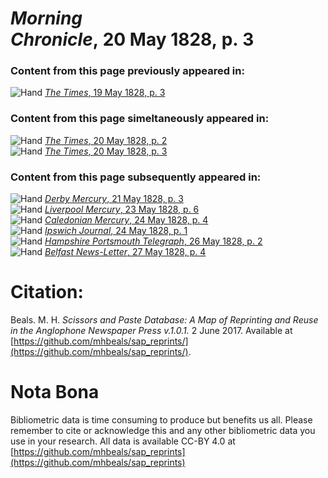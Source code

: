 # *Morning Chronicle*, 20 May 1828, p. 3  
  
### Content from this page previously appeared in:  
![Hand](http://scissorsandpaste.net/wp-content/uploads/2017/06/smallhandpointer.png) [*The Times*, 19 May 1828, p. 3](https://mhbeals.github.io/sap_html/The-Times/The-Times-19-May-1828-p-3)  
  
### Content from this page simeltaneously appeared in:  
![Hand](http://scissorsandpaste.net/wp-content/uploads/2017/06/smallhandpointer.png) [*The Times*, 20 May 1828, p. 2](https://mhbeals.github.io/sap_html/The-Times/The-Times-20-May-1828-p-2)  
![Hand](http://scissorsandpaste.net/wp-content/uploads/2017/06/smallhandpointer.png) [*The Times*, 20 May 1828, p. 3](https://mhbeals.github.io/sap_html/The-Times/The-Times-20-May-1828-p-3)  
  
### Content from this page subsequently appeared in:  
![Hand](http://scissorsandpaste.net/wp-content/uploads/2017/06/smallhandpointer.png) [*Derby Mercury*, 21 May 1828, p. 3](https://mhbeals.github.io/sap_html/Derby-Mercury/Derby-Mercury-21-May-1828-p-3)  
![Hand](http://scissorsandpaste.net/wp-content/uploads/2017/06/smallhandpointer.png) [*Liverpool Mercury*, 23 May 1828, p. 6](https://mhbeals.github.io/sap_html/Liverpool-Mercury/Liverpool-Mercury-23-May-1828-p-6)  
![Hand](http://scissorsandpaste.net/wp-content/uploads/2017/06/smallhandpointer.png) [*Caledonian Mercury*, 24 May 1828, p. 4](https://mhbeals.github.io/sap_html/Caledonian-Mercury/Caledonian-Mercury-24-May-1828-p-4)  
![Hand](http://scissorsandpaste.net/wp-content/uploads/2017/06/smallhandpointer.png) [*Ipswich Journal*, 24 May 1828, p. 1](https://mhbeals.github.io/sap_html/Ipswich-Journal/Ipswich-Journal-24-May-1828-p-1)  
![Hand](http://scissorsandpaste.net/wp-content/uploads/2017/06/smallhandpointer.png) [*Hampshire Portsmouth Telegraph*, 26 May 1828, p. 2](https://mhbeals.github.io/sap_html/Hampshire-Portsmouth-Telegraph/Hampshire-Portsmouth-Telegraph-26-May-1828-p-2)  
![Hand](http://scissorsandpaste.net/wp-content/uploads/2017/06/smallhandpointer.png) [*Belfast News-Letter*, 27 May 1828, p. 4](https://mhbeals.github.io/sap_html/Belfast-News-Letter/Belfast-News-Letter-27-May-1828-p-4)  


# Citation: 

Beals. M. H. *Scissors and Paste Database: A Map of Reprinting and Reuse in the Anglophone Newspaper Press v.1.0.1.* 2 June 2017. Available at [https://github.com/mhbeals/sap_reprints/](https://github.com/mhbeals/sap_reprints/). 

# Nota Bona

Bibliometric data is time consuming to produce but benefits us all. Please remember to cite or acknowledge this and any other bibliometric data you use in your research. All data is available CC-BY 4.0 at [https://github.com/mhbeals/sap_reprints](https://github.com/mhbeals/sap_reprints)